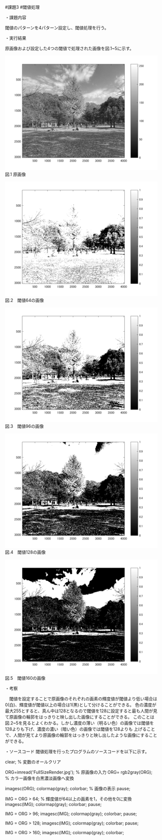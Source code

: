 #課題3
#閾値処理

・課題内容

閾値のパターンを4パターン設定し、閾値処理を行う。


・実行結果

原画像および設定した4つの閾値で処理された画像を図.1~5に示す。

![原画像](https://github.com/kosugemasaki/gazousyorikougaku/blob/master/%E8%AA%B2%E9%A1%8C3/kadai3-1.png?raw=true)
図.1 原画像

![原画像](https://github.com/kosugemasaki/gazousyorikougaku/blob/master/%E8%AA%B2%E9%A1%8C3/kadai3-2.png?raw=true)
図.2　閾値64の画像

![原画像](https://github.com/kosugemasaki/gazousyorikougaku/blob/master/%E8%AA%B2%E9%A1%8C3/kadai3-3.png?raw=true)
図.3　閾値96の画像

![原画像](https://github.com/kosugemasaki/gazousyorikougaku/blob/master/%E8%AA%B2%E9%A1%8C3/kadai3-4.png?raw=true)
図.4　閾値128の画像

![原画像](https://github.com/kosugemasaki/gazousyorikougaku/blob/master/%E8%AA%B2%E9%A1%8C3/kadai3-5.png?raw=true)
図.5　閾値160の画像

・考察　


　閾値を設定することで原画像のそれぞれの画素の輝度値が閾値より低い場合は0(白)、輝度値が閾値以上の場合は1(黒)として分けることができる。
色の濃度が最大255とすると、真ん中は128となるので閾値を128に設定すると最も人間が見て原画像の輪郭をはっきりと映し出した画像にすることができる。
このことは図.2~5を見るとよくわかる。しかし濃度の薄い（明るい色）の画像では閾値を128よりも下げ、濃度の濃い（暗い色）の画像では閾値を128よりも
上げることで、人間が見てより原画像の輪郭をはっきりと映し出したような画像にすることができる。

・ソースコード
閾値処理を行ったプログラムのソースコードを以下に示す。

clear; % 変数のオールクリア

ORG=imread('FullSizeRender.jpg'); % 原画像の入力
ORG= rgb2gray(ORG); % カラー画像を白黒濃淡画像へ変換

imagesc(ORG); colormap(gray); colorbar; % 画像の表示
pause;

IMG = ORG > 64; % 輝度値が64以上の画素を1，その他を0に変換
imagesc(IMG); colormap(gray); colorbar;
pause;

IMG = ORG > 96;
imagesc(IMG); colormap(gray); colorbar;
pause;

IMG = ORG > 128;
imagesc(IMG); colormap(gray); colorbar;
pause;

IMG = ORG > 160;
imagesc(IMG); colormap(gray); colorbar;


